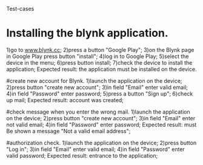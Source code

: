 Test-cases

# Installing the blynk application.
1)go to www.blynk.cc;
2)press a button "Google Play";
3)on the Blynk page in Google Play press button "install";
4)log in to Google Play;
5)select the device in the menu;
6)press button install;
7)check the device to install the application;
Expected result: the application must be installed on the device.

#create new account for Blynk.
1)launch the application on the device;
2)press button "create new account";
3)in field "Email" enter valid email;
4)in field "Password" enter password;
5)press a button "Sign up";
6)check up mail; 
Expected result: account was created;

#check message when you enter the wrong mail.
1)launch the application on the device;
2)press button "create new account";
3)in field "Email" enter not valid email;
4)in field "Password" enter password;
Expected result: must Be shown a message "Not a valid email address";

#authorization check.
1)launch the application on the device;
2)press button "Log in";
3)in field "Email" enter valid email;
4)in field "Password" enter valid password;
Expected result: entrance to the application;








